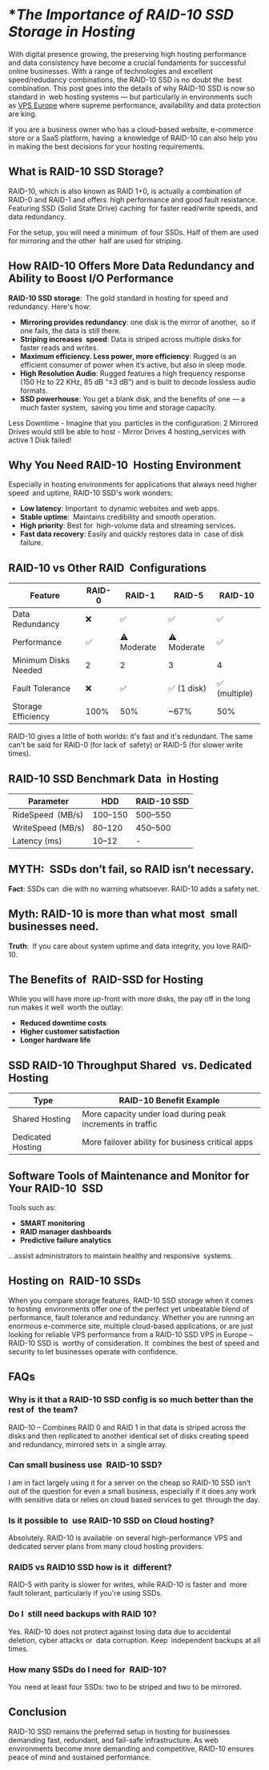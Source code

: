 # **The Importance of RAID-10 SSD Storage in Hosting*

With digital presence growing, the preserving high hosting performance and data consistency have become a crucial fundaments for successful online businesses. With a range of technologies and excellent speed/redudancy combinations, the RAID-10 SSD is no doubt the best combination. This post goes into the details of why RAID-10 SSD is now so standard in web hosting systems — but particularly in environments such as [VPS Europe](https://www.en.ee/vps-servers/) where supreme performance, availability and data protection are king.

If you are a business owner who has a cloud-based website, e-commerce store or a SaaS platform, having a knowledge of RAID-10 can also help you in making the best decisions for your hosting requirements.

## **What is RAID-10 SSD Storage?**

RAID-10, which is also known as RAID 1+0, is actually a combination of RAID-0 and RAID-1 and offers high performance and good fault resistance. Featuring SSD (Solid State Drive) caching for faster read/write speeds, and data redundancy.

For the setup, you will need a minimum of four SSDs. Half of them are used for mirroring and the other half are used for striping.

## **How RAID-10 Offers More Data Redundancy and Ability to Boost I/O Performance**

**RAID-10 SSD storage**: The gold standard in hosting for speed and redundancy. Here's how:

- **Mirroring provides redundancy**: one disk is the mirror of another, so if one fails, the data is still there.
- **Striping increases speed**: Data is striped across multiple disks for faster reads and writes.
- **Maximum efficiency. Less power, more efficiency**: Rugged is an efficient consumer of power when it’s active, but also in sleep mode.
- **High Resolution Audio**: Rugged features a high frequency response (150 Hz to 22 KHz, 85 dB “±3 dB”) and is built to decode lossless audio formats.
- **SSD powerhouse**: You get a blank disk, and the benefits of one — a much faster system, saving you time and storage capacity.

Less Downtime - Imagine that you particles in the configuration: 2 Mirrored Drives would still be able to host - Mirror Drives 4 hosting_services with active 1 Disk failed!

## **Why You Need RAID-10 Hosting Environment**

Especially in hosting environments for applications that always need higher speed and uptime, RAID-10 SSD's work wonders:

- **Low latency**: Important to dynamic websites and web apps.
- **Stable uptime**: Maintains credibility and smooth operation.
- **High priority**: Best for high-volume data and streaming services.
- **Fast data recovery**: Easily and quickly restores data in case of disk failure.

## **RAID-10 vs Other RAID Configurations**

| Feature | RAID-0 | RAID-1 | RAID-5 | RAID-10 |
| --- | --- | --- | --- | --- |
| Data Redundancy | ❌ | ✅ | ✅ | ✅ |
| Performance | ✅ | ⚠️ Moderate | ⚠️ Moderate | ✅ |
| Minimum Disks Needed | 2 | 2 | 3 | 4 |
| Fault Tolerance | ❌ | ✅ | ✅ (1 disk) | ✅ (multiple) |
| Storage Efficiency | 100% | 50% | ~67% | 50% |

RAID-10 gives a little of both worlds: it's fast and it's redundant. The same can't be said for RAID-0 (for lack of safety) or RAID-5 (for slower write times).

## **RAID-10 SSD Benchmark Data in Hosting**

| Parameter | HDD | RAID-10 SSD |
| --- | --- | --- |
| RideSpeed (MB/s) | 100–150 | 500–550 |
| WriteSpeed (MB/s) | 80–120 | 450–500 |
| Latency (ms) | 10–12 | - |

## **MYTH: SSDs don’t fail, so RAID isn’t necessary.**

**Fact**: SSDs can die with no warning whatsoever. RAID-10 adds a safety net.

## **Myth: RAID-10 is more than what most small businesses need.**

**Truth**: If you care about system uptime and data integrity, you love RAID-10.

## **The Benefits of RAID-SSD for Hosting**

While you will have more up-front with more disks, the pay off in the long run makes it well worth the outlay:

- **Reduced downtime costs**
- **Higher customer satisfaction**
- **Longer hardware life**

## **SSD RAID-10 Throughput Shared vs. Dedicated Hosting**

| Type | RAID-10 Benefit Example |
| --- | --- |
| Shared Hosting | More capacity under load during peak increments in traffic |
| Dedicated Hosting | More failover ability for business critical apps |

## **Software Tools of Maintenance and Monitor for Your RAID-10 SSD**

Tools such as:

- **SMART monitoring**
- **RAID manager dashboards**
- **Predictive failure analytics**

…assist administrators to maintain healthy and responsive systems.

## **Hosting on RAID-10 SSDs**

When you compare storage features, RAID-10 SSD storage when it comes to hosting environments offer one of the perfect yet unbeatable blend of performance, fault tolerance and redundancy. Whether you are running an enormous e-commerce site, multiple cloud-based applications, or are just looking for reliable VPS performance from a RAID-10 SSD VPS in Europe – RAID-10 SSD is worthy of consideration. It combines the best of speed and security to let businesses operate with confidence.

## **FAQs**

### **Why is it that a RAID-10 SSD config is so much better than the rest of the team?**

RAID-10 – Combines RAID 0 and RAID 1 in that data is striped across the disks and then replicated to another identical set of disks creating speed and redundancy, mirrored sets in a single array.

### **Can small business use RAID-10 SSD?**

I am in fact largely using it for a server on the cheap so RAID-10 SSD isn’t out of the question for even a small business, especially if it does any work with sensitive data or relies on cloud based services to get through the day.

### **Is it possible to use RAID-10 SSD on Cloud hosting?**

Absolutely. RAID-10 is available on several high-performance VPS and dedicated server plans from many cloud hosting providers.

### **RAID5 vs RAID10 SSD how is it different?**

RAID-5 with parity is slower for writes, while RAID-10 is faster and more fault tolerant, particularly if you're using SSDs.

### **Do I still need backups with RAID 10?**

Yes. RAID-10 does not protect against losing data due to accidental deletion, cyber attacks or data corruption. Keep independent backups at all times.

### **How many SSDs do I need for RAID-10?**

You need at least four SSDs: two to be striped and two to be mirrored.

## **Conclusion**

RAID-10 SSD remains the preferred setup in hosting for businesses demanding fast, redundant, and fail-safe infrastructure. As web environments become more demanding and competitive, RAID-10 ensures peace of mind and sustained performance.
